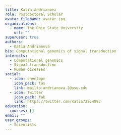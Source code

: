 ```yaml
---
title: Katia Andrianova
role: Postdoctoral Scholar
avatar_filename: avatar.jpg
organizations:
  - name: The Ohio State University
    url: ""
superuser: true
authors:
  - Katia Andrianova
bio: Computational genomics of signal transduction
interests:
  - Computational genomics
  - Signal transduction
  - Human diseases
social:
  - icon: envelope
    icon_pack: fas
    link: mailto:andrianova.2@osu.edu
  - icon: twitter
    icon_pack: fab
    link: https://twitter.com/Katia72854893
education:
  courses: []
email: ""
user_groups:
  - Scientists
---
```

